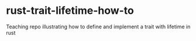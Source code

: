 # rust-trait-lifetime-how-to
Teaching repo illustrating how to define and implement a trait with lifetime in rust
